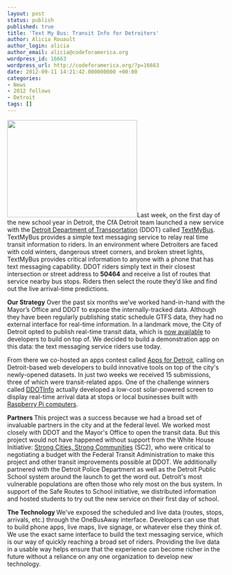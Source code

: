 ```yaml
---
layout: post
status: publish
published: true
title: 'Text My Bus: Transit Info for Detroiters'
author: Alicia Rouault
author_login: alicia
author_email: alicia@codeforamerica.org
wordpress_id: 16663
wordpress_url: http://codeforamerica.org/?p=16663
date: 2012-09-11 14:21:42.000000000 +00:00
categories:
- News
- 2012 fellows
- Detroit
tags: []
---
```

<a href="http://codeforamerica.org/wp-content/uploads/2012/09/2012-09-04_DDOTLaunch_Detroit.jpg"><img class="alignright size-medium wp-image-16683" title="2012-09-04_DDOTLaunch_Detroit" src="http://codeforamerica.org/wp-content/uploads/2012/09/2012-09-04_DDOTLaunch_Detroit-300x224.jpg" alt="" width="300" height="224" /></a>Last week, on the first day of the new school year in Detroit, the CfA Detroit team launched a new service with the <a href="http://www.ci.detroit.mi.us/DepartmentsandAgencies/DetroitDepartmentofTransportation.aspx" target="_blank">Detroit Department of Transportation</a> (DDOT) called <a href="http://www.detroitmi.gov/Portals/0/docs/deptoftransportation/pdfs/TextMyBusBroch2_5_3.pdf" target="_blank">TextMyBus</a>. TextMyBus provides a simple text messaging service to relay real time transit information to riders. In an environment where Detroiters are faced with cold winters, dangerous street corners, and broken street lights, TextMyBus provides critical information to anyone with a phone that has text messaging capability. DDOT riders simply text in their closest intersection or street address to <strong>50464</strong> and receive a list of routes that service nearby bus stops. Riders then select the route they’d like and find out the live arrival-time predictions.

<strong>Our Strategy</strong>
Over the past six months we’ve worked hand-in-hand with the Mayor’s Office and DDOT to expose the internally-tracked data. Although they have been regularly publishing static schedule GTFS data, they had no external interface for real-time information. In a landmark move, the City of Detroit opted to publish real-time transit data, which is <a href="http://appsfordetroit.org/ddot.html" target="_blank">now available</a> to developers to build on top of. We decided to build a demonstration app on this data: the text messaging service riders use today.

From there we co-hosted an apps contest called <a href="http://appsfordetroit.org/" target="_blank">Apps for Detroit</a>, calling on Detroit-based web developers to build innovative tools on top of the city's newly-opened datasets. In just two weeks we received 15 submissions, three of which were transit-related apps. One of the challenge winners called <a href="http://DDotinfo.com/" target="_blank">DDOTInfo</a> actually developed a low-cost solar-powered screen to display real-time arrival data at stops or local businesses built with <a href="http://www.raspberrypi.org/faqs" target="_blank">Raspberry Pi computers</a>.

<strong>Partners
</strong>This project was a success because we had a broad set of invaluable partners in the city and at the federal level. We worked most closely with DDOT and the Mayor's Office to open the transit data. But this project would not have happened without support from the White House Initiative: <a href="http://www.whitehouse.gov/blog/2012/06/19/white-house-council-strong-cities-strong-communities-announces-new-executive-directo" target="_blank">Strong Cities, Strong Communities</a> (SC2), who were critical to negotiating a budget with the Federal Transit Administration to make this project and other transit improvements possible at DDOT. We additionally partnered with the Detroit Police Department as well as the Detroit Public School system around the launch to get the word out. Detroit's most vulnerable populations are often those who rely most on the bus system. In support of the Safe Routes to School initiative, we distributed information and hosted students to try out the new service on their first day of school.

<strong>The Technology
</strong>We've exposed the scheduled and live data (routes, stops, arrivals, etc.) through the OneBusAway interface. Developers can use that to build phone apps, live maps, live signage, or whatever else they think of. We use the exact same interface to build the text messaging service, which is our way of quickly reaching a broad set of riders. Providing the live data in a usable way helps ensure that the experience can become richer in the future without a reliance on any one organization to develop new technology.
